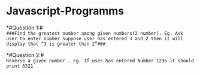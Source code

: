 # Javascript-Programms

*#Question 1:#<br>
 `###Find the greatest number among given numbers(2 number).
 Eg. Ask user to enter number suppose user has entered 3 and 2 then it will display that “3 is greater than 2”###`
 
 *#Question 2:#<br>
 `Reverse a given number .
  Eg. If user has entered Number 1236 it should print 6321`
